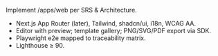 Implement /apps/web per SRS & Architecture.
- Next.js App Router (later), Tailwind, shadcn/ui, i18n, WCAG AA.
- Editor with preview; template gallery; PNG/SVG/PDF export via SDK.
- Playwright e2e mapped to traceability matrix.
- Lighthouse ≥ 90.
